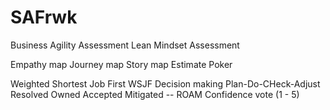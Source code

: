 # SAFrwk

Business Agility Assessment
Lean Mindset Assessment

Empathy map
Journey map
Story map
Estimate Poker

Weighted Shortest Job First WSJF
Decision making
Plan-Do-CHeck-Adjust
Resolved Owned Accepted Mitigated -- ROAM 
Confidence vote (1 - 5)

